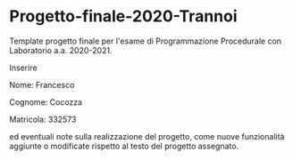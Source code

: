 # Progetto-finale-2020-Trannoi
Template progetto finale per l'esame di Programmazione Procedurale con Laboratorio a.a. 2020-2021.

Inserire

Nome: Francesco

Cognome: Cocozza

Matricola: 332573


ed eventuali note sulla realizzazione del progetto, come nuove funzionalità aggiunte o modificate rispetto al testo del progetto assegnato.
